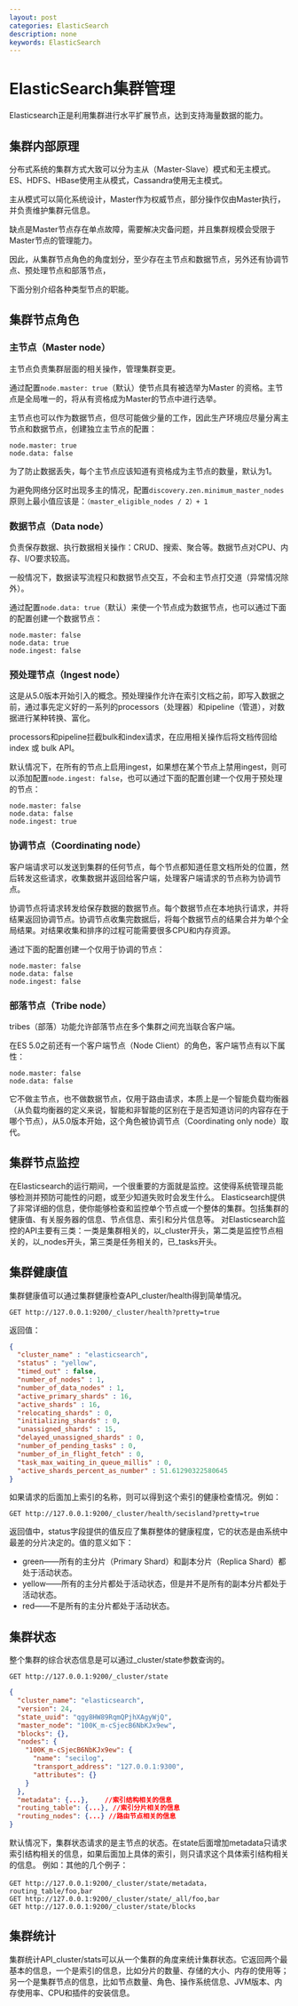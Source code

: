 ```yaml
---
layout: post
categories: ElasticSearch
description: none
keywords: ElasticSearch
---
```

# ElasticSearch集群管理
Elasticsearch正是利用集群进行水平扩展节点，达到支持海量数据的能力。

## 集群内部原理
分布式系统的集群方式大致可以分为主从（Master-Slave）模式和无主模式。ES、HDFS、HBase使用主从模式，Cassandra使用无主模式。

主从模式可以简化系统设计，Master作为权威节点，部分操作仅由Master执行，并负责维护集群元信息。

缺点是Master节点存在单点故障，需要解决灾备问题，并且集群规模会受限于Master节点的管理能力。

因此，从集群节点角色的角度划分，至少存在主节点和数据节点，另外还有协调节点、预处理节点和部落节点，

下面分别介绍各种类型节点的职能。

## 集群节点角色

### 主节点（Master node）
主节点负责集群层面的相关操作，管理集群变更。

通过配置`node.master: true`（默认）使节点具有被选举为Master 的资格。主节点是全局唯一的，将从有资格成为Master的节点中进行选举。

主节点也可以作为数据节点，但尽可能做少量的工作，因此生产环境应尽量分离主节点和数据节点，创建独立主节点的配置：
```
node.master: true
node.data: false
```
为了防止数据丢失，每个主节点应该知道有资格成为主节点的数量，默认为1。

为避免网络分区时出现多主的情况，配置`discovery.zen.minimum_master_nodes` 原则上最小值应该是：`（master_eligible_nodes / 2）+ 1`

### 数据节点（Data node）
负责保存数据、执行数据相关操作：CRUD、搜索、聚合等。数据节点对CPU、内存、I/O要求较高。

一般情况下，数据读写流程只和数据节点交互，不会和主节点打交道（异常情况除外）。

通过配置`node.data: true`（默认）来使一个节点成为数据节点，也可以通过下面的配置创建一个数据节点：
```
node.master: false
node.data: true
node.ingest: false
```

### 预处理节点（Ingest node）
这是从5.0版本开始引入的概念。预处理操作允许在索引文档之前，即写入数据之前，通过事先定义好的一系列的processors（处理器）和pipeline（管道），对数据进行某种转换、富化。

processors和pipeline拦截bulk和index请求，在应用相关操作后将文档传回给 index 或 bulk API。

默认情况下，在所有的节点上启用ingest，如果想在某个节点上禁用ingest，则可以添加配置`node.ingest: false`，也可以通过下面的配置创建一个仅用于预处理的节点：
```
node.master: false
node.data: false
node.ingest: true
```

### 协调节点（Coordinating node）
客户端请求可以发送到集群的任何节点，每个节点都知道任意文档所处的位置，然后转发这些请求，收集数据并返回给客户端，处理客户端请求的节点称为协调节点。

协调节点将请求转发给保存数据的数据节点。每个数据节点在本地执行请求，并将结果返回协调节点。协调节点收集完数据后，将每个数据节点的结果合并为单个全局结果。对结果收集和排序的过程可能需要很多CPU和内存资源。

通过下面的配置创建一个仅用于协调的节点：
```
node.master: false
node.data: false
node.ingest: false
```

###  部落节点（Tribe node）
tribes（部落）功能允许部落节点在多个集群之间充当联合客户端。

在ES 5.0之前还有一个客户端节点（Node Client）的角色，客户端节点有以下属性：
```
node.master: false
node.data: false
```
它不做主节点，也不做数据节点，仅用于路由请求，本质上是一个智能负载均衡器（从负载均衡器的定义来说，智能和非智能的区别在于是否知道访问的内容存在于哪个节点），从5.0版本开始，这个角色被协调节点（Coordinating only node）取代。

## 集群节点监控
在Elasticsearch的运行期间，一个很重要的方面就是监控。这使得系统管理员能够检测并预防可能性的问题，或至少知道失败时会发生什么。
Elasticsearch提供了非常详细的信息，使你能够检查和监控单个节点或一个整体的集群。包括集群的健康值、有关服务器的信息、节点信息、索引和分片信息等。
对Elasticsearch监控的API主要有三类：一类是集群相关的，以_cluster开头，第二类是监控节点相关的，以_nodes开头，第三类是任务相关的，已_tasks开头。

## 集群健康值
集群健康值可以通过集群健康检查API_cluster/health得到简单情况。
```shell
GET http://127.0.0.1:9200/_cluster/health?pretty=true
```
返回值：
```json
{
  "cluster_name" : "elasticsearch",
  "status" : "yellow",
  "timed_out" : false,
  "number_of_nodes" : 1,
  "number_of_data_nodes" : 1,
  "active_primary_shards" : 16,
  "active_shards" : 16,
  "relocating_shards" : 0,
  "initializing_shards" : 0,
  "unassigned_shards" : 15,
  "delayed_unassigned_shards" : 0,
  "number_of_pending_tasks" : 0,
  "number_of_in_flight_fetch" : 0,
  "task_max_waiting_in_queue_millis" : 0,
  "active_shards_percent_as_number" : 51.61290322580645
}
```
如果请求的后面加上索引的名称，则可以得到这个索引的健康检查情况。例如：
```shell
GET http://127.0.0.1:9200/_cluster/health/secisland?pretty=true
```
返回值中，status字段提供的值反应了集群整体的健康程度，它的状态是由系统中最差的分片决定的。值的意义如下：
- green——所有的主分片（Primary Shard）和副本分片（Replica Shard）都处于活动状态。
- yellow——所有的主分片都处于活动状态，但是并不是所有的副本分片都处于活动状态。
- red——不是所有的主分片都处于活动状态。

## 集群状态
整个集群的综合状态信息是可以通过_cluster/state参数查询的。
```shell
GET http://127.0.0.1:9200/_cluster/state
```

```json
{
  "cluster_name": "elasticsearch",
  "version": 24,
  "state_uuid": "qgy8HW89RqmQPjhXAgyWjQ",
  "master_node": "100K_m-cSjecB6NbKJx9ew",
  "blocks": {},
  "nodes": {
    "100K_m-cSjecB6NbKJx9ew": {
      "name": "secilog",
      "transport_address": "127.0.0.1:9300",
      "attributes": {}
    }
  },
  "metadata": {...},    //索引结构相关的信息
  "routing_table": {...}, //索引分片相关的信息
  "routing_nodes": {...} //路由节点相关的信息
}
```
默认情况下，集群状态请求的是主节点的状态。在state后面增加metadata只请求索引结构相关的信息，如果后面加上具体的索引，则只请求这个具体索引结构相关的信息。
例如：其他的几个例子：
```shell
GET http://127.0.0.1:9200/_cluster/state/metadata，routing_table/foo,bar
GET http://127.0.0.1:9200/_cluster/state/_all/foo,bar
GET http://127.0.0.1:9200/_cluster/state/blocks
```

## 集群统计
集群统计API_cluster/stats可以从一个集群的角度来统计集群状态。它返回两个最基本的信息，一个是索引的信息，比如分片的数量、存储的大小、内存的使用等；另一个是集群节点的信息，比如节点数量、角色、操作系统信息、JVM版本、内存使用率、CPU和插件的安装信息。

























